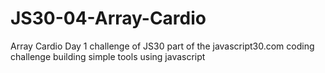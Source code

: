 # JS30-04-Array-Cardio
Array Cardio Day 1 challenge of JS30
part of the javascript30.com coding challenge building simple tools using javascript
